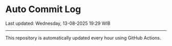 # Auto Commit Log

Last updated: Wednesday, 13-08-2025 19:29 WIB

---

This repository is automatically updated every hour using GitHub Actions.
